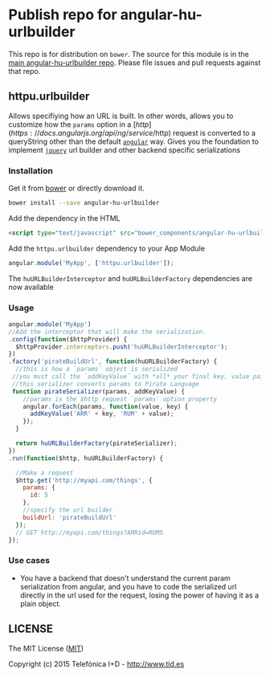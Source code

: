 # Publish repo for angular-hu-urlbuilder

This repo is for distribution on `bower`. The source for this module is in the
[main angular-hu-urlbuilder repo](https://github.com/angular-hu/angular-hu).
Please file issues and pull requests against that repo.

## httpu.urlbuilder

Allows specifiying how an URL is built. In other words, allows you to customize how the `params` option in a [$http](https://docs.angularjs.org/api/ng/service/$http) request is converted to a queryString other than the default [`angular`](https://github.com/angular/angular.js/blob/v1.3.x/src/ng/http.js#L1136) way. Gives you the foundation to implement [`jquery`](http://api.jquery.com/jquery.param/) url builder and other backend specific serializations

### Installation

Get it from [bower](http://bower.io/) or directly download it.

```sh
bower install --save angular-hu-urlbuilder
```

Add the dependency in the HTML

```html
<script type="text/javascript" src="bower_components/angular-hu-urlbuilder/urlbuilder.js"></script>
```

Add the `httpu.urlbuilder` dependency to your App Module

```js
angular.module('MyApp', ['httpu.urlbuilder']);
```

The `huURLBuilderInterceptor` and `huURLBuilderFactory` dependencies are now available

### Usage

```js
angular.module('MyApp')
//Add the interceptor that will make the serialization.
.config(function($httpProvider) {
  $httpProvider.interceptors.push('huURLBuilderInterceptor');
})
.factory('pirateBuildUrl', function(huURLBuilderFactory) {
  //this is how a `params` object is serialized
 //you must call the `addKeyValue` with *all* your final key, value pairs.
 //this serializer converts params to Pirate Language
 function pirateSerializer(params, addKeyValue) {
    //params is the $http request `params` option property
    angular.forEach(params, function(value, key) {
      addKeyValue('ARR' + key, 'RUM' + value);
    });
  }

  return huURLBuilderFactory(pirateSerializer);
})
.run(function($http, huURLBuilderFactory) {

  //Make a request
  $http.get('http://myapi.com/things', {
    params: {
      id: 5
    },
    //specify the url builder
    buildUrl: 'pirateBuildUrl'
  });
  // GET http://myapi.com/things?ARRid=RUM5
});
```

### Use cases

* You have a backend that doesn't understand the current param serialization from
angular, and you have to code the serialized url directly in the url used for the
request, losing the power of having it as a plain object.


## LICENSE

The MIT License ([MIT](LICENSE))

Copyright (c) 2015 Telefónica I+D - http://www.tid.es
